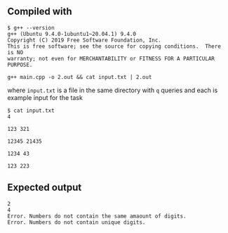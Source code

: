 ## Compiled with
```
$ g++ --version 
g++ (Ubuntu 9.4.0-1ubuntu1~20.04.1) 9.4.0
Copyright (C) 2019 Free Software Foundation, Inc.
This is free software; see the source for copying conditions.  There is NO
warranty; not even for MERCHANTABILITY or FITNESS FOR A PARTICULAR PURPOSE.
```

`g++ main.cpp -o 2.out && cat input.txt | 2.out`

where `input.txt` is a file in the same directory with `q` queries and each is example input for the task  

```
$ cat input.txt
4

123 321	

12345 21435	

1234 43	

123 223
```

## Expected output
```
2
4
Error. Numbers do not contain the same amaount of digits.
Error. Numbers do not contain unique digits.
```